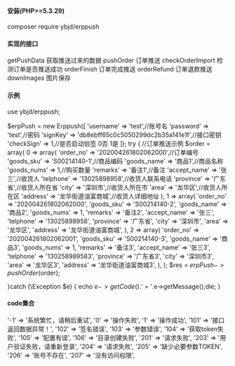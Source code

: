 ﻿#### 安装(PHP>=5.3.29)
composer require ybjd/erppush

#### 实现的接口
getPushData      获取推送过来的数据
pushOrder        订单推送
checkOrderImport 检测订单是否推送成功
orderFinish      订单完成推送
orderRefund      订单退款推送
downImages       图片保存

#### 示例
use ybjd/erppush;

$erpPush = new Erppush([
    'username'  => 'test',//账号名
    'password'  => 'test',//密码
    'signKey'   => 'db8ebff65c0c5050299dc2b35a141e1f',//接口密钥
    'checkSign' => 1,//是否启动验签 0否 1是
]);
try {
    //订单推送示例
    $order = array(
        0 => array(
            'order_no'    => '202004261802062000',//订单编号
            'goods_sku'   => 'S00214140-1',//商品编码
            'goods_name'  => '商品1',//商品名称
            'goods_nums'  => 1,//购买数量
            'remarks'     => '备注1',//备注
            'accept_name' => '张三',//收货人
            'telphone'    => '13025898958',//收货人联系电话
            'province'    => '广东省',//收货人所在省
            'city'        => '深圳市',//收货人所在市
            'area'        => '龙华区',//收货人所在区
            'address'     => '龙华街道油富商城',//收货人详细地址
        ),
        1 => array(
            'order_no'    => '202004261802062000',
            'goods_sku'   => 'S00214140-2',
            'goods_name'  => '商品2',
            'goods_nums'  => 1,
            'remarks'     => '备注2',
            'accept_name' => '张三',
            'telphone'    => '13025898958',
            'province'    => '广东省',
            'city'        => '深圳市',
            'area'        => '龙华区',
            'address'     => '龙华街道油富商城',
        ),
        2 => array(
            'order_no'    => '202004261802062001',
            'goods_sku'   => 'S00214140-3',
            'goods_name'  => '商品3',
            'goods_nums'  => 1,
            'remarks'     => '备注3',
            'accept_name' => '张三3',
            'telphone'    => '130258989583',
            'province'    => '广东省3',
            'city'        => '深圳市3',
            'area'        => '龙华区3',
            'address'     => '龙华街道油富商城3',
        ),
    );
    $res = $erpPush->pushOrder($order);
  
}catch (\Exception $e) {
    echo $e->getCode().'='.$e->getMessage();die;
}

#### code集合
'-1'  => '系统繁忙，请稍后重试',
'0'   => '操作失败',
'1'   => '操作成功',
'101' => '接口返回数据异常！',
'102' => '签名错误',
'103' => '参数错误',
'104' => '获取token失败',
'105' => '配置有误',
'106' => '目录创建失败',
'201' => '请求失败',
'203' => '用户验证失败，请重新登录',
'204' => '请求失败',
'205' => '缺少必要参数TOKEN',
'206' => '账号不存在',
'207' => '没有访问权限',


